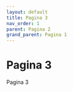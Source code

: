 ```yaml
---
layout: default
title: Pagina 3
nav_order: 1
parent: Pagina 2
grand_parent: Pagina 1
---
```


# Pagina 3

Pagina 3
